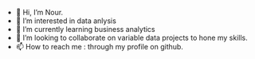 - 👋 Hi, I’m Nour.
- 👀 I’m interested in data anlysis
- 🌱 I’m currently learning business analytics
- 💞️ I’m looking to collaborate on variable data projects to hone my skills.
- 📫 How to reach me : through my profile on github.

<!---
nourmo888/nourmo888 is a ✨ special ✨ repository because its `README.md` (this file) appears on your GitHub profile.
You can click the Preview link to take a look at your changes.
--->

